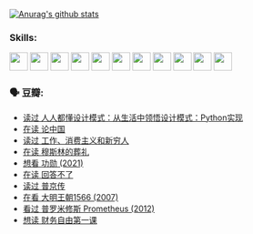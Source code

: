 
[![Anurag's github stats](https://github-readme-stats.vercel.app/api?username=w940853815)](https://github.com/anuraghazra/github-readme-stats)

### Skills:

<code><img height="32" src="https://cdn.jsdelivr.net/npm/simple-icons@v5/icons/python.svg"></code>
<code><img height="32" src="https://cdn.jsdelivr.net/npm/simple-icons@v5/icons/javascript.svg"></code>
<code><img height="32" src="https://cdn.jsdelivr.net/npm/simple-icons@v5/icons/django.svg"></code>
<code><img height="32" src="https://cdn.jsdelivr.net/npm/simple-icons@v5/icons/flask.svg"></code>
<code><img height="32" src="https://cdn.jsdelivr.net/npm/simple-icons@v5/icons/vuetify.svg"></code>
<code><img height="32" src="https://cdn.jsdelivr.net/npm/simple-icons@v5/icons/git.svg"></code>
<code><img height="32" src="https://cdn.jsdelivr.net/npm/simple-icons@v5/icons/docker.svg"></code>
<code><img height="32" src="https://cdn.jsdelivr.net/npm/simple-icons@v5/icons/postgresql.svg"></code>
<code><img height="32" src="https://cdn.jsdelivr.net/npm/simple-icons@v5/icons/elasticsearch.svg"></code>
<code><img height="32" src="https://cdn.jsdelivr.net/npm/simple-icons@v5/icons/macos.svg"></code>
<code><img height="32" src="https://cdn.jsdelivr.net/npm/simple-icons@v5/icons/linux.svg"></code>

### 🗣 豆瓣:

<!-- DOUBAN-ACTIVITIES:START -->
- [读过 人人都懂设计模式：从生活中领悟设计模式：Python实现](https://www.douban.com/people/136069238/status/3806334005/?_i=48124832)
- [在读 论中国](https://www.douban.com/people/136069238/status/3805671678/?_i=48124832)
- [读过 工作、消费主义和新穷人](https://www.douban.com/people/136069238/status/3803834644/?_i=48124832)
- [在读 穆斯林的葬礼](https://www.douban.com/people/136069238/status/3802824932/?_i=48124832)
- [想看 功勋‎ (2021)](https://www.douban.com/people/136069238/status/3802127044/?_i=48124832)
- [在读 回答不了](https://www.douban.com/people/136069238/status/3802078489/?_i=48124832)
- [读过 普京传](https://www.douban.com/people/136069238/status/3802076688/?_i=48124832)
- [在看 大明王朝1566‎ (2007)](https://www.douban.com/people/136069238/status/3800275133/?_i=48124832)
- [看过 普罗米修斯 Prometheus‎ (2012)](https://www.douban.com/people/136069238/status/3795487470/?_i=48124832)
- [想读 财务自由第一课](https://www.douban.com/people/136069238/status/3794955007/?_i=48124832)
<!-- DOUBAN-ACTIVITIES:END -->
<!--
**w940853815/w940853815** is a ✨ _special_ ✨ repository because its `README.md` (this file) appears on your GitHub profile.

Here are some ideas to get you started:

- 🔭 I’m currently working on ...
- 🌱 I’m currently learning ...
- 👯 I’m looking to collaborate on ...
- 🤔 I’m looking for help with ...
- 💬 Ask me about ...
- 📫 How to reach me: ...
- 😄 Pronouns: ...
- ⚡ Fun fact: ...
-->
